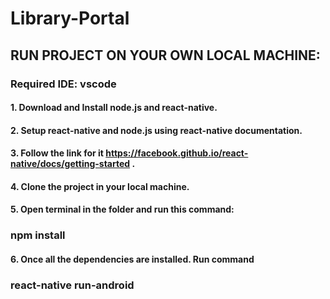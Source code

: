 # Library-Portal
## RUN PROJECT ON YOUR OWN LOCAL MACHINE:


### Required IDE: vscode
#### 1. Download and Install node.js and react-native.
#### 2. Setup react-native and node.js using react-native documentation.
#### 3. Follow the link for it https://facebook.github.io/react-native/docs/getting-started .
#### 4. Clone the project in your local machine.
#### 5. Open terminal in the folder and run this command:
###           npm install
#### 6. Once all the dependencies are installed. Run command
###          react-native run-android
